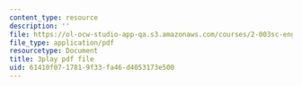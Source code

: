 ```yaml
---
content_type: resource
description: ''
file: https://ol-ocw-studio-app-qa.s3.amazonaws.com/courses/2-003sc-engineering-dynamics-fall-2011/61410f0717819f33fa46d4053173e500_GUvoVvXwoOQ.pdf
file_type: application/pdf
resourcetype: Document
title: 3play pdf file
uid: 61410f07-1781-9f33-fa46-d4053173e500
---
```


